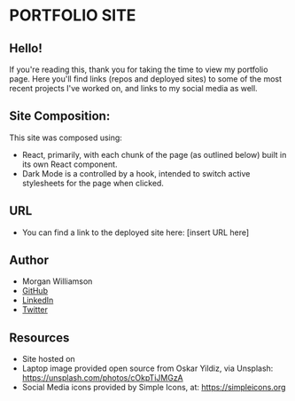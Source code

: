 # PORTFOLIO SITE #

## Hello!
If you're reading this, thank you for taking the time to view my portfolio page. Here you'll find links (repos and deployed sites) to some of the most recent projects I've worked on, and links to my social media as well.

## Site Composition:
This site was composed using:
- React, primarily, with each chunk of the page (as outlined below) built in its own React component. 
- Dark Mode is a controlled by a hook, intended to switch active stylesheets for the page when clicked. 

## URL
- You can find a link to the deployed site here:
 [insert URL here]

## Author
- Morgan Williamson
- [GitHub](https://github.com/MorganWilliamson) 
- [LinkedIn](https://www.linkedin.com/in/morgan-t-williamson/)
- [Twitter](https://twitter.com/MorganW_dev)

## Resources
- Site hosted on 
- Laptop image provided open source from Oskar Yildiz, via Unsplash: https://unsplash.com/photos/cOkpTiJMGzA
- Social Media icons provided by Simple Icons, at: https://simpleicons.org 
